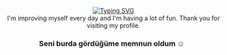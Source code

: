 
<div align="center">


<a href="https://git.io/typing-svg"><img src="https://readme-typing-svg.demolab.com?font=Charmonman&pause=1000&width=435&lines=Hello,%2C+I'm+Burak+YILDIRIM,+%F0%9F%98%8E;I+m+learning software,+%F0%9F%92%BB;I+improve+myself++every+day%2C++and+I+'m+having+a+lot+of+fun.+%F0%9F%99%82;thanks+you+for+visiting+my+profile+%F0%9F%98%8D;" alt="Typing SVG" /></a>
<br>
    I'm improving myself every day and I'm having a lot of fun. Thank you for visiting my profile.

### Seni burda gördüğüme memnun oldum ☺️ &nbsp;
</div>
